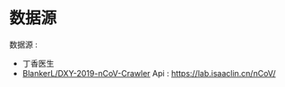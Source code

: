 # 数据源

数据源 : 
- 丁香医生
- [BlankerL/DXY-2019-nCoV-Crawler](https://github.com/BlankerL/DXY-2019-nCoV-Data)
Api : https://lab.isaaclin.cn/nCoV/
